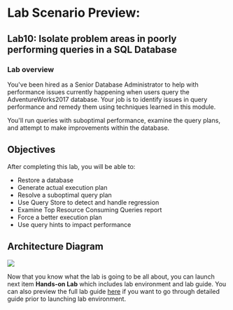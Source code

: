 # Lab Scenario Preview: 

## Lab10: Isolate problem areas in poorly performing queries in a SQL Database 

### Lab overview

You've been hired as a Senior Database Administrator to help with performance issues currently happening when users query the AdventureWorks2017 database. Your job is to identify issues in query performance and remedy them using techniques learned in this module.

You'll run queries with suboptimal performance, examine the query plans, and attempt to make improvements within the database.

## Objectives

After completing this lab, you will be able to:

- Restore a database
- Generate actual execution plan
- Resolve a suboptimal query plan
- Use Query Store to detect and handle regression
- Examine Top Resource Consuming Queries report
- Force a better execution plan
- Use query hints to impact performance

## Architecture Diagram

![](../images/)

Now that you know what the lab is going to be all about, you can launch next item **Hands-on Lab** which includes lab environment and lab guide. You can also preview the full lab guide [here](https://experience.cloudlabs.ai/#/labguidepreview/57834c0b-1a1b-4551-a97f-aa22429a4403) if you want to go through detailed guide prior to launching lab environment.  